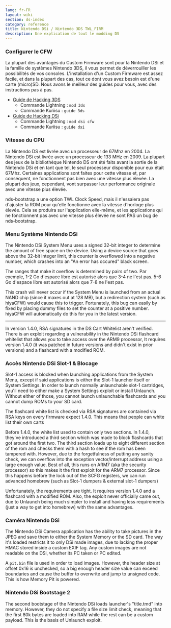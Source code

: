 ```yaml
---
lang: fr-FR
layout: wiki
section: ds-index
category: reference
title: Nintendo DSi / Nintendo 3DS TWL_FIRM
description: Une explication de tout le modding DS
---
```


### Configurer le CFW
La plupart des avantages du Custom Firmware sont pour la Nintendo DSi et la famille de systèmes Nintendo 3DS, il vous permet de déverrouiller les possibilités de vos consoles. L'installation d'un Custom Firmware est assez facile, et dans la plupart des cas, tout ce dont vous avez besoin est d'une carte (micro)SD. Nous avons le meilleur des guides pour vous, avec des instructions pas à pas.

- [Guide de Hacking 3DS](https://3ds.hacks.guide)
  - Commande Lightning : `mod 3ds`
  - Commande Kuriisu : `guide 3ds`
- [Guide de Hacking DSi](https://dsi.cfw.guide)
  - Commande Lightning : `mod dsi cfw`
  - Commande Kuriisu : `guide dsi`

### Vitesse du CPU
La Nintendo DS est livrée avec un processeur de 67Mhz en 2004. La Nintendo DSi est livrée avec un processeur de 133 MHz en 2009. La plupart des jeux de la bibliothèque Nintendo DS ont été faits avant la sortie de la Nintendo DSi et en tant que tel, le seul processeur disponible pour eux était 67Mhz. Certaines applications sont faites pour cette vitesse et, par conséquent, ne fonctionnent pas bien avec une vitesse plus élevée. La plupart des jeux, cependant, vont surpasser leur performance originale avec une vitesse plus élevée.

nds-bootstrap a une option TWL Clock Speed, mais il n'essaiera pas d'ajuster la ROM pour qu'elle fonctionne avec la vitesse d'horloge plus élevée. Cela se produira sur l'application elle-même, et les applications qui ne fonctionnent pas avec une vitesse plus élevée ne sont PAS un bug de nds-bootstrap.

### Menu Système Nintendo DSi
The Nintendo DSi System Menu uses a signed 32-bit integer to determine the amount of free space on the device. Using a device source that goes above the 32-bit integer limit, this counter is overflowed into a negative number, which crashes into an "An error has occured" black screen.

The ranges that make it overflow is determined by pairs of two. Par exemple, 1-2 Go d'espace libre est autorisé alors que 3-4 ne l'est pas. 5-6 Go d'espace libre est autorisé alors que 7-8 ne l'est pas.

This crash will never occur if the System Menu is launched from an actual NAND chip (since it maxes out at 128 MB), but a redirection system (such as hiyaCFW) would cause this to trigger. Fortunately, this bug can easily by fixed by placing dummy files to set the counter at a positive number. hiyaCFW will automatically do this for you in the latest version.

-----

In version 1.4.0, RSA signatures in the DS Cart Whitelist aren't verified. There is an exploit regarding a vulnerability in the Nintendo DSi flashcard whitelist that allows you to take access over the ARM9 processor, It requires version 1.4.0 (it was patched in future versions and didn't exist in prior versions) and a flashcard with a modified ROM.

### Accès Nintendo DSi Slot-1 & Blocage
Slot-1 access is blocked when launching applications from the System Menu, except if said applications is either the Slot-1 launcher itself or System Settings. In order to launch normally unlaunchable slot-1 cartridges, you'll need to either make a System Settings exploit or install Unlaunch. Without either of those, you cannot launch unlaunchable flashcards and you cannot dump ROMs to your SD card.

The flashcard white list is checked via RSA signatures are contained via RSA keys on every firmware expect 1.4.0. This means that people can white list their own carts

Before 1.4.0, the white list used to contain only two sections. In 1.4.0, they've introduced a third section which was made to block flashcards that got around the first two. The third section loads up to eight different section of the rom and checks them with a hash to see if the rom has been tampered with. However, due to the forgetfulness of putting any sanity check, we can overflow into the exception vector/interrupt address using a large enough value. Best of all, this runs on ARM7 (aka the security processor) so this makes it the first exploit for the ARM7 processor. Since this happens before the lock out of the SCFG registers, we can run advanced homebrew (such as Slot-1 dumpers & external slot-1 dumpers)

Unfortunately, the requirements are tight. It requires version 1.4.0 and a flashcard with a modified ROM. Also, the exploit never officially came out, due to Unlaunch being much simpler to install and having less requirements (just a way to get into homebrew) with the same advantages.

### Caméra Nintendo DSi
The Nintendo DSi Camera application has the ability to take pictures in the JPEG and save them to either the System Memory or the SD card. The way it's loaded restricts it to only DSi made images, due to lacking the proper HMAC stored inside a custom EXIF tag. Any custom images are not readable on the DSi, whether its PC taken or PC edited.

A `pit.bin` file is used in order to load images. However, the header size at offset 0x16 is unchecked, so a big enough header size value can exceed boundaries and cause the buffer to overwrite and jump to unsigned code. This is how Memory Pit is powered.

### Nintendo DSi Bootstage 2
The second bootstage of the Nintendo DSi loads launcher's "title.tmd" into memory. However, they do not specify a file size limit check, meaning that the first 80k bytes are loaded into RAM while the rest can be a custom payload. This is the basis of Unlaunch exploit.

